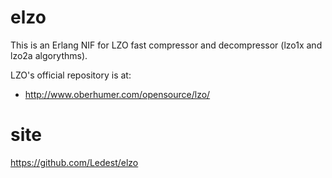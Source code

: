 # elzo

This is an Erlang NIF for LZO fast compressor and decompressor
(lzo1x and lzo2a algorythms).

LZO's official repository is at:

* http://www.oberhumer.com/opensource/lzo/

# site

https://github.com/Ledest/elzo
